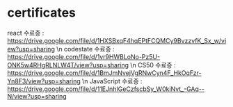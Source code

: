 # certificates

react 수료증 : https://drive.google.com/file/d/1HXSBxqF4hqEPtFCQMCy9BvzzvfK_Sx_w/view?usp=sharing
\n
codestate 수료증 : https://drive.google.com/file/d/1vr9HWBLoNo-Pz5U-ONK5w4RHgRLNLW4T/view?usp=sharing
\n
CS50 수료증 : https://drive.google.com/file/d/1BmJmNvejVgRNwCyn4F_HkOqFzr-Yn8F3/view?usp=sharing
\n
JavaScript 수료증 : https://drive.google.com/file/d/11EJnhIGeCzfscbSy_W0kiNvt_-GAq--N/view?usp=sharing

